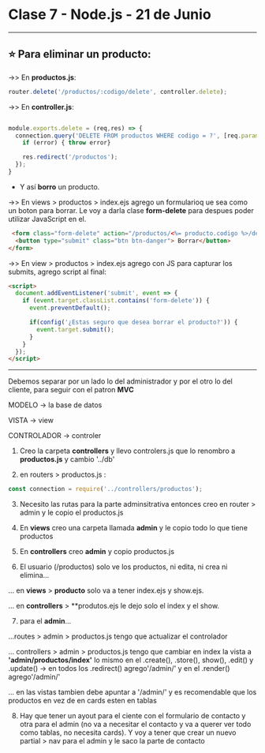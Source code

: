 # Clase 7 - Node.js - 21 de Junio

---

## :star: Para eliminar un producto:

->> En **productos.js**:

```JavaScript
router.delete('/productos/:codigo/delete', controller.delete);
```

->> En **controller.js**:

```JavaScript

module.exports.delete = (req,res) => {
  connection.query('DELETE FROM productos WHERE codigo = ?', [req.params.codigo], error => {
    if (error) { throw error}

    res.redirect('/productos');
  });
}
```

- Y así **borro** un producto.

->> En views > productos > index.ejs agrego un formularioq ue sea como un boton para borrar. Le voy a darla clase **form-delete** para despues poder utilizar JavaScript en el.

```html
 <form class="form-delete" action="/productos/<%= producto.codigo %>/delete?_method=DELETE"  method="post" >
  <button type="submit" class="btn btn-danger"> Borrar</button>
</form>
```

->> En view > productos > index.ejs agrego con JS para capturar los submits, agrego script al final:

```html
<script>
  document.addEventListener('submit', event => {
    if (event.target.classList.contains('form-delete')) {
      event.preventDefault();

      if(config('¿Estas seguro que desea borrar el producto?')) {
        event.target.submit();
      }
    }
  });
</script>
```


---

Debemos separar por un lado lo del administrador y por el otro lo del cliente, para seguir con el patron **MVC**

MODELO -> la base de datos

VISTA -> view

CONTROLADOR -> controler

1. Creo la carpeta **controllers** y llevo controlers.js que lo renombro a **productos.js** y cambio  '../db'

2. en routers > productos.js : 
```JavaScript
const connection = require('../controllers/productos');
```

3. Necesito las rutas para la parte adminsitrativa entonces creo en router > admin y le copio el productos.js

4. En **views** creo una carpeta llamada **admin** y le copio todo lo que tiene productos

5. En **controllers** creo **admin** y copio  productos.js

6. El usuario (/productos) solo ve los productos, ni edita, ni crea ni elimina...

... en **views** > **producto** solo va a tener index.ejs y show.ejs. 

... en **controllers** > **produtos.ejs le dejo solo el index y el show.

7. para el **admin**...

...routes > admin > productos.js tengo que actualizar el controlador

... controllers > admin > productos.js tengo que cambiar en index la vista a **'admin/productos/index'** lo mismo en el .create(), .store(), show(), .edit() y .update() -> en todos los .redirect() agrego'/admin/' y en el .render() agrego'/admin/'

... en las vistas tambien debe apuntar a '/admin/' y es recomendable que los productos en vez de en cards esten en tablas


8. Hay que tener un ayout para el ciente con el formulario de contacto y otra para el admin (no va a necesitar el contacto y va a querer ver todo como tablas, no necesita cards). Y voy a tener que crear un nuevo partial > nav para el admin y le saco la parte de contacto